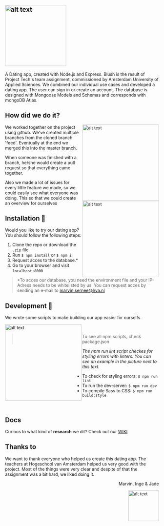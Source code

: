 ## <img src="https://user-images.githubusercontent.com/24520560/78538453-4d8aff00-77f1-11ea-8a43-c44e01509558.jpeg" alt="alt text" width="200px" height="whatever">  

A Dating app, created with Node.js and Express. Blush is the result of Project Tech's team assignment, commissioned by Amsterdam University of Applied Sciences. We combined our individual use cases and developed a dating app. The user can sign in or create an account. The database is designed with Mongoose Models and Schemas and corresponds with mongoDB Atlas.

## How did we do it?
<img src="https://user-images.githubusercontent.com/24520560/78539618-246b6e00-77f3-11ea-8115-fb1c71cb8311.png" alt="alt text" width="" align="right" height="250x">
<img src="https://user-images.githubusercontent.com/24520560/78539620-259c9b00-77f3-11ea-825c-861b8be8196a.png" alt="alt text" width="" align="right" height="250px">

We worked together on the project using github.
We've created multiple branches from the cloned branch 'feed'. Eventually at the end we merged this into the master branch.

When someone was finished with a branch, he/she would create a pull request so that everything came together.

Also we made a lot of issues for every little feature we made, so we could easily see what everyone was doing. This so that we could create an overview for ourselves

## Installation 🦾
Would you like to try our dating app? You should follow the following steps:

1. Clone the repo or download the `.zip` file
2. Run `$ npm install` or `$ npm i`
3. Request acces to the database.*
4. Go to your browser and visit `localhost:8000`
>*To acces our database, you need the environment file and your IP-Adress needs to be whitelisted by us. You can request acces by sending an e-mail to marvin.sernee@hva.nl

## Development 🤖
We wrote some scripts to make building our app easier for ourselfs.

<img src="https://user-images.githubusercontent.com/24520560/78543904-a2cb0e80-77f9-11ea-844a-e5529d13e98f.png" alt="alt text" width="" align="left" height="250px">

</br>

>To see all npm scripts, check package.json

_The npm run lint script checkes for styling errors with linters. You can see an example in the picture next to this text._
* To check for styling errors: `$ npm run lint`
* To run the dev-server: `$ npm run dev`
* To compile Sass to CSS: `$ npm run build:style`

</br>

## Docs
Curious to what kind of **research** we dit? Check out our [WIKI](https://github.com/MarvinMichel/blush/wiki)  

## Thanks to
We want to thank everyone who helped us create this dating app. The teachers at Hogeschool van Amsterdam helped us very good with the project. Most of the things were very clear and despite of that the assignment was a bit hard, we liked doing it.

<p align="right" font-weight="italic"> Marvin, Inge & Jade </p>

<img src="https://user-images.githubusercontent.com/24520560/78538453-4d8aff00-77f1-11ea-8a43-c44e01509558.jpeg" alt="alt text" width="100px" align="right">
